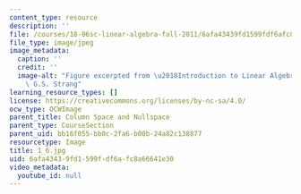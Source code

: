 ```yaml
---
content_type: resource
description: ''
file: /courses/18-06sc-linear-algebra-fall-2011/6afa43439fd1599fdf6afc8a66641e30_1_6.jpg
file_type: image/jpeg
image_metadata:
  caption: ''
  credit: ''
  image-alt: "Figure excerpted from \u2018Introduction to Linear Algebra\u2019 by\
    \ G.S. Strang"
learning_resource_types: []
license: https://creativecommons.org/licenses/by-nc-sa/4.0/
ocw_type: OCWImage
parent_title: Column Space and Nullspace
parent_type: CourseSection
parent_uid: bb16f055-bb0c-2fa6-b00b-24a82c138877
resourcetype: Image
title: 1_6.jpg
uid: 6afa4343-9fd1-599f-df6a-fc8a66641e30
video_metadata:
  youtube_id: null
---
```

